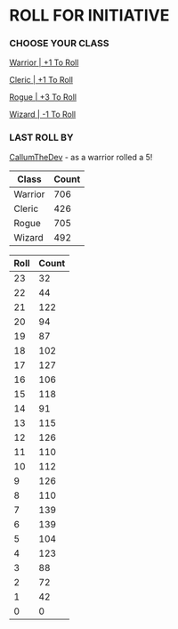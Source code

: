 # ROLL FOR INITIATIVE
### CHOOSE YOUR CLASS

[Warrior | +1 To Roll](https://github.com/benjaminsampica/benjaminsampica/issues/new?title=roll%7Cwarrior&body=Just+click+%27Submit+new+issue%27.)

[Cleric | +1 To Roll](https://github.com/benjaminsampica/benjaminsampica/issues/new?title=roll%7Ccleric&body=Just+click+%27Submit+new+issue%27.)

[Rogue | +3 To Roll](https://github.com/benjaminsampica/benjaminsampica/issues/new?title=roll%7Crogue&body=Just+click+%27Submit+new+issue%27.)

[Wizard | -1 To Roll](https://github.com/benjaminsampica/benjaminsampica/issues/new?title=roll%7Cwizard&body=Just+click+%27Submit+new+issue%27.)
### LAST ROLL BY
[CallumTheDev](https://www.github.com/CallumTheDev) - as a warrior rolled a 5!

|Class|Count|
|-|-|
|Warrior|706|
|Cleric|426|
|Rogue|705|
|Wizard|492|

|Roll|Count|
|-|-|
|23|32
|22|44
|21|122
|20|94
|19|87
|18|102
|17|127
|16|106
|15|118
|14|91
|13|115
|12|126
|11|110
|10|112
|9|126
|8|110
|7|139
|6|139
|5|104
|4|123
|3|88
|2|72
|1|42
|0|0
